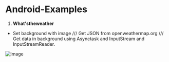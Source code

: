 # Android-Examples

1. **What'stheweather**
  * Set background with image /// Get JSON from openweathermap.org /// Get data in background using Asynctask and InputStream and InputStreamReader. 
  
![image](https://user-images.githubusercontent.com/16172615/73701569-8a1c7a80-471c-11ea-9436-18eb4f488cba.png)
